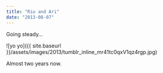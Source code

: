 ```yaml
---
title: "Riu and Ari"
date: "2013-08-07"
---
```


Going steady…

![yo yo]({{ site.baseurl }}/assets/images/2013/tumblr_inline_mr41tc0qxV1qz4rgp.jpg)

Almost two years now.
